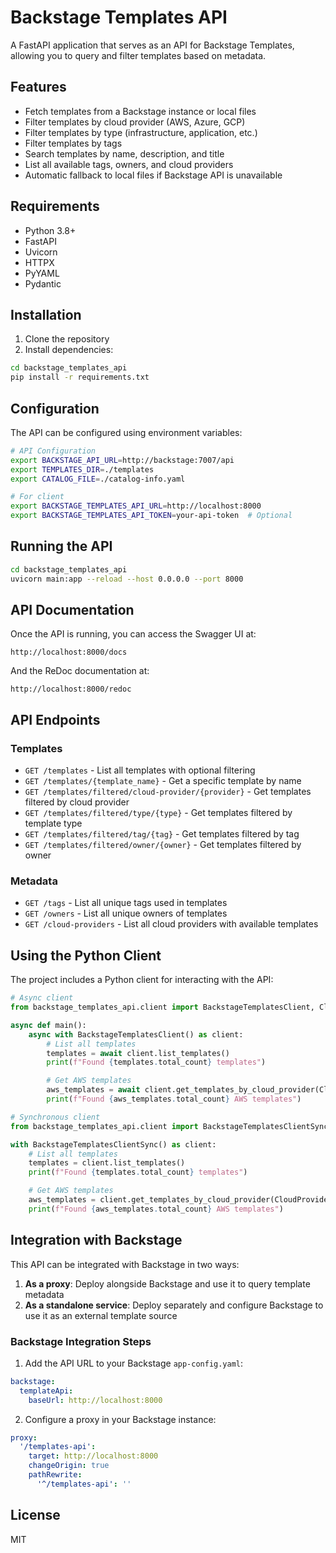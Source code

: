 # Backstage Templates API

A FastAPI application that serves as an API for Backstage Templates, allowing you to query and filter templates based on metadata.

## Features

- Fetch templates from a Backstage instance or local files
- Filter templates by cloud provider (AWS, Azure, GCP)
- Filter templates by type (infrastructure, application, etc.)
- Filter templates by tags
- Search templates by name, description, and title
- List all available tags, owners, and cloud providers
- Automatic fallback to local files if Backstage API is unavailable

## Requirements

- Python 3.8+
- FastAPI
- Uvicorn
- HTTPX
- PyYAML
- Pydantic

## Installation

1. Clone the repository
2. Install dependencies:

```bash
cd backstage_templates_api
pip install -r requirements.txt
```

## Configuration

The API can be configured using environment variables:

```bash
# API Configuration
export BACKSTAGE_API_URL=http://backstage:7007/api
export TEMPLATES_DIR=./templates
export CATALOG_FILE=./catalog-info.yaml

# For client
export BACKSTAGE_TEMPLATES_API_URL=http://localhost:8000
export BACKSTAGE_TEMPLATES_API_TOKEN=your-api-token  # Optional
```

## Running the API

```bash
cd backstage_templates_api
uvicorn main:app --reload --host 0.0.0.0 --port 8000
```

## API Documentation

Once the API is running, you can access the Swagger UI at:

```
http://localhost:8000/docs
```

And the ReDoc documentation at:

```
http://localhost:8000/redoc
```

## API Endpoints

### Templates

- `GET /templates` - List all templates with optional filtering
- `GET /templates/{template_name}` - Get a specific template by name
- `GET /templates/filtered/cloud-provider/{provider}` - Get templates filtered by cloud provider
- `GET /templates/filtered/type/{type}` - Get templates filtered by template type
- `GET /templates/filtered/tag/{tag}` - Get templates filtered by tag
- `GET /templates/filtered/owner/{owner}` - Get templates filtered by owner

### Metadata

- `GET /tags` - List all unique tags used in templates
- `GET /owners` - List all unique owners of templates
- `GET /cloud-providers` - List all cloud providers with available templates

## Using the Python Client

The project includes a Python client for interacting with the API:

```python
# Async client
from backstage_templates_api.client import BackstageTemplatesClient, CloudProvider

async def main():
    async with BackstageTemplatesClient() as client:
        # List all templates
        templates = await client.list_templates()
        print(f"Found {templates.total_count} templates")

        # Get AWS templates
        aws_templates = await client.get_templates_by_cloud_provider(CloudProvider.AWS)
        print(f"Found {aws_templates.total_count} AWS templates")

# Synchronous client
from backstage_templates_api.client import BackstageTemplatesClientSync, CloudProvider

with BackstageTemplatesClientSync() as client:
    # List all templates
    templates = client.list_templates()
    print(f"Found {templates.total_count} templates")

    # Get AWS templates
    aws_templates = client.get_templates_by_cloud_provider(CloudProvider.AWS)
    print(f"Found {aws_templates.total_count} AWS templates")
```

## Integration with Backstage

This API can be integrated with Backstage in two ways:

1. **As a proxy**: Deploy alongside Backstage and use it to query template metadata
2. **As a standalone service**: Deploy separately and configure Backstage to use it as an external template source

### Backstage Integration Steps

1. Add the API URL to your Backstage `app-config.yaml`:

```yaml
backstage:
  templateApi:
    baseUrl: http://localhost:8000
```

2. Configure a proxy in your Backstage instance:

```yaml
proxy:
  '/templates-api':
    target: http://localhost:8000
    changeOrigin: true
    pathRewrite:
      '^/templates-api': ''
```

## License

MIT
